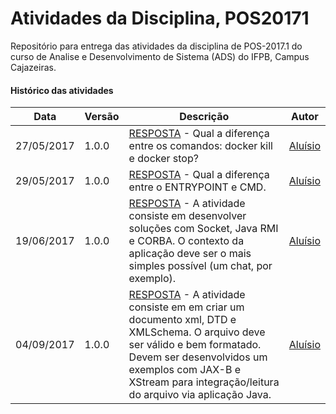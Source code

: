 # Atividades da Disciplina, POS20171
Repositório para entrega das atividades da disciplina de POS-2017.1 do curso de Analise e Desenvolvimento de Sistema (ADS) do IFPB, Campus Cajazeiras. 
#### Histórico das atividades
Data          |   Versão    |               Descrição                                            |  Autor
------------- | ----------- | ------------------------------------------------------------------ | ---------------------
27/05/2017    |  1.0.0      |<a href="">RESPOSTA</a> - Qual a diferença entre os comandos: docker kill e docker stop?| [Aluísio](https://github.com/AluisioPereira)
29/05/2017    |  1.0.0      |<a href="">RESPOSTA</a> - Qual a diferença entre o ENTRYPOINT e CMD. | [Aluísio](https://github.com/AluisioPereira)
19/06/2017    |  1.0.0      |<a href="">RESPOSTA</a> - A atividade consiste em desenvolver soluções com Socket, Java RMI e CORBA. O contexto da aplicação deve ser o mais simples possível (um chat, por exemplo). | [Aluísio](https://github.com/AluisioPereira)
04/09/2017    |  1.0.0      |<a href="">RESPOSTA</a> - A atividade consiste em em criar um documento xml, DTD e XMLSchema. O arquivo deve ser válido e bem formatado. Devem ser desenvolvidos um exemplos com JAX-B e XStream para integração/leitura do arquivo via aplicação Java. | [Aluísio](https://github.com/AluisioPereira)

